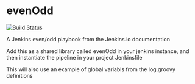 # evenOdd
[![Build Status](http://54.93.228.121:8080/buildStatus/icon?job=LinkedIn-Learning%2FJenkins+Essential+Taining%2Flibraries)](http://54.93.228.121:8080/job/LinkedIn-Learning/job/Jenkins%20Essential%20Taining/job/libraries/)

A Jenkins even/odd playbook from the Jenkins.io documentation

Add this as a shared library called evenOdd in your jenkins
instance, and then instantiate the pipeline in your project Jenkinsfile

This will also use an example of global variabls from the log.groovy
definitions

